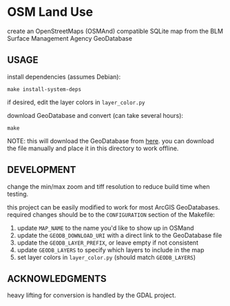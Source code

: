 # OSM Land Use

create an OpenStreetMaps (OSMAnd) compatible SQLite map from the BLM Surface Management Agency GeoDatabase

## USAGE

install dependencies (assumes Debian):

```shell
make install-system-deps
```

if desired, edit the layer colors in `layer_color.py`

download GeoDatabase and convert (can take several hours):

```shell
make
```

NOTE: this will download the GeoDatabase from
[here](https://gbp-blm-egis.hub.arcgis.com/datasets/blm-national-sma-surface-management-agency-area-polygons/about).
you can download the file manually and place it in this directory to work offline.

## DEVELOPMENT

change the min/max zoom and tiff resolution to reduce build time when testing.

this project can be easily modified to work for most ArcGIS GeoDatabases.
required changes should be to the `CONFIGURATION` section of the Makefile:

1. update `MAP_NAME` to the name you'd like to show up in OSMand
1. update the `GEODB_DOWNLOAD_URI` with a direct link to the GeoDatabase file
1. update the `GEODB_LAYER_PREFIX`, or leave empty if not consistent
1. update `GEODB_LAYERS` to specify which layers to include in the map
1. set layer colors in `layer_color.py` (should match `GEODB_LAYERS`)

## ACKNOWLEDGMENTS

heavy lifting for conversion is handled by the GDAL project.
